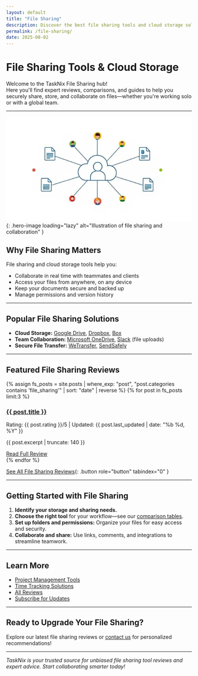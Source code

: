 ```yaml
---
layout: default
title: "File Sharing"
description: Discover the best file sharing tools and cloud storage solutions. Explore expert reviews, comparisons, and actionable tips for secure and efficient file collaboration.
permalink: /file-sharing/
date: 2025-08-02
---
```


# File Sharing Tools & Cloud Storage

Welcome to the TaskNix File Sharing hub!  
Here you'll find expert reviews, comparisons, and guides to help you securely share, store, and collaborate on files—whether you're working solo or with a global team.

---

![File Sharing and Collaboration](/images/file-sharing-collaboration.jpg){: .hero-image loading="lazy" alt="Illustration of file sharing and collaboration" }

## Why File Sharing Matters

File sharing and cloud storage tools help you:

- Collaborate in real time with teammates and clients
- Access your files from anywhere, on any device
- Keep your documents secure and backed up
- Manage permissions and version history

---

## Popular File Sharing Solutions

- **Cloud Storage:** [Google Drive](/google-drive-review), [Dropbox](/dropbox-review), [Box](/box-review)
- **Team Collaboration:** [Microsoft OneDrive](/onedrive-review), [Slack](/slack-review) (file uploads)
- **Secure File Transfer:** [WeTransfer](/wetransfer-review), [SendSafely](/sendsafely-review)

---

## Featured File Sharing Reviews

{% assign fs_posts = site.posts | where_exp: "post", "post.categories contains 'file_sharing'" | sort: "date" | reverse %}
{% for post in fs_posts limit:3 %}
<div class="review-preview">
  <h3><a href="{{ post.url | relative_url }}">{{ post.title }}</a></h3>
  <p class="meta">Rating: {{ post.rating }}/5 | Updated: {{ post.last_updated | date: "%b %d, %Y" }}</p>
  <p>{{ post.excerpt | truncate: 140 }}</p>
  <a href="{{ post.url | relative_url }}" class="button secondary" role="button" tabindex="0" style="margin-top:10px;">Read Full Review</a>
</div>
{% endfor %}

[See All File Sharing Reviews](/reviews?category=file_sharing){: .button role="button" tabindex="0" }

---

## Getting Started with File Sharing

1. **Identify your storage and sharing needs.**
2. **Choose the right tool** for your workflow—see our [comparison tables](/comparisons).
3. **Set up folders and permissions:** Organize your files for easy access and security.
4. **Collaborate and share:** Use links, comments, and integrations to streamline teamwork.

---

## Learn More

- [Project Management Tools](/project-management)
- [Time Tracking Solutions](/time-tracking)
- [All Reviews](/reviews)
- [Subscribe for Updates](/newsletter)

---

## Ready to Upgrade Your File Sharing?

Explore our latest file sharing reviews or [contact us](/contact) for personalized recommendations!

---

*TaskNix is your trusted source for unbiased file sharing tool reviews and expert advice. Start collaborating smarter today!*